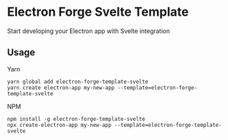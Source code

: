 # Electron Forge Svelte Template

Start developing your Electron app with Svelte integration

## Usage

Yarn

```
yarn global add electron-forge-template-svelte
yarn create electron-app my-new-app --template=electron-forge-template-svelte
```

NPM

```
npm install -g electron-forge-template-svelte
npx create-electron-app my-new-app --template=electron-forge-template-svelte
```
